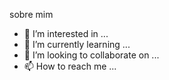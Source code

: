 sobre mim
- 👀 I’m interested in ...
- 🌱 I’m currently learning ...
- 💞️ I’m looking to collaborate on ...
- 📫 How to reach me ...

<!---
glourenna/glourenna is a ✨ special ✨ repository because its `README.md` (this file) appears on your GitHub profile.
You can click the Preview link to take a look at your changes.
--->
